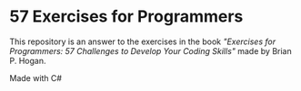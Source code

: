 # 57 Exercises for Programmers
This repository is an answer to the exercises in the book *"Exercises for Programmers: 57 Challenges to Develop Your Coding Skills"* made by Brian P. Hogan.

Made with C#
